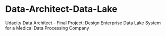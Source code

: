 # Data-Architect-Data-Lake
Udacity Data Architect - Final Project: Design Enterprise Data Lake System for a Medical Data Processing Company
